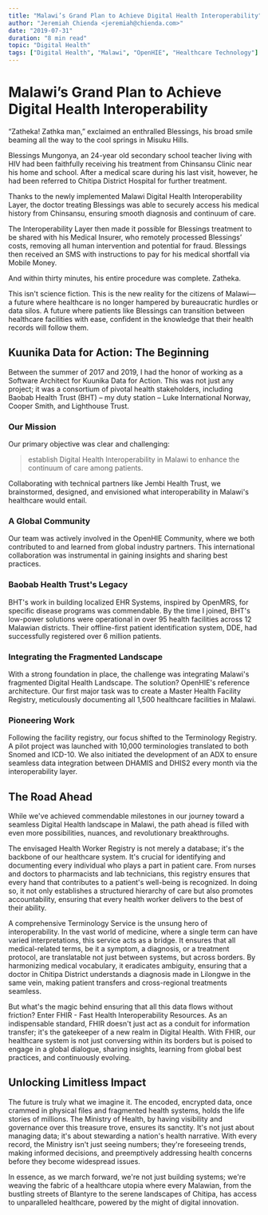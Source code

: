 ```yaml
---
title: "Malawi’s Grand Plan to Achieve Digital Health Interoperability"
author: "Jeremiah Chienda <jeremiah@chienda.com>"
date: "2019-07-31"
duration: "8 min read"
topic: "Digital Health"
tags: ["Digital Health", "Malawi", "OpenHIE", "Healthcare Technology"]
---
```


# Malawi’s Grand Plan to Achieve Digital Health Interoperability

“Zatheka! Zathka man,” exclaimed an enthralled Blessings, his broad smile beaming all the way to the cool springs in Misuku Hills.

Blessings Mungonya, an 24-year old secondary school teacher living with HIV had been faithfully receiving his treatment from Chinsansu Clinic near his home and school. After a medical scare during his last visit, however, he had been referred to Chitipa District Hospital for further treatment.

Thanks to the newly implemented Malawi Digital Health Interoperability Layer, the doctor treating Blessings was able to securely access his medical history from Chinsansu, ensuring smooth diagnosis and continuum of care.

The Interoperability Layer then made it possible for Blessings treatment to be shared with his Medical Insurer, who remotely processed Blessings’ costs, removing all human intervention and potential for fraud. Blessings then received an SMS with instructions to pay for his medical shortfall via Mobile Money.

And within thirty minutes, his entire procedure was complete. Zatheka.

This isn't science fiction. This is the new reality for the citizens of Malawi—a future where healthcare is no longer hampered by bureaucratic hurdles or data silos. A future where patients like Blessings can transition between healthcare facilities with ease, confident in the knowledge that their health records will follow them.

## Kuunika Data for Action: The Beginning

Between the summer of 2017 and 2019, I had the honor of working as a Software Architect for Kuunika Data for Action. This was not just any project; it was a consortium of pivotal health stakeholders, including Baobab Health Trust (BHT) – my duty station – Luke International Norway, Cooper Smith, and Lighthouse Trust.

### Our Mission

Our primary objective was clear and challenging:

> establish Digital Health Interoperability in Malawi to enhance the continuum of care among patients.

Collaborating with technical partners like Jembi Health Trust, we brainstormed, designed, and envisioned what interoperability in Malawi's healthcare would entail.

### A Global Community

Our team was actively involved in the OpenHIE Community, where we both contributed to and learned from global industry partners. This international collaboration was instrumental in gaining insights and sharing best practices.

### Baobab Health Trust's Legacy

BHT's work in building localized EHR Systems, inspired by OpenMRS, for specific disease programs was commendable. By the time I joined, BHT's low-power solutions were operational in over 95 health facilities across 12 Malawian districts. Their offline-first patient identification system, DDE, had successfully registered over 6 million patients.

### Integrating the Fragmented Landscape

With a strong foundation in place, the challenge was integrating Malawi's fragmented Digital Health Landscape. The solution? OpenHIE's reference architecture. Our first major task was to create a Master Health Facility Registry, meticulously documenting all 1,500 healthcare facilities in Malawi.

### Pioneering Work

Following the facility registry, our focus shifted to the Terminology Registry. A pilot project was launched with 10,000 terminologies translated to both Snomed and ICD-10. We also initiated the development of an ADX to ensure seamless data integration between DHAMIS and DHIS2 every month via the interoperability layer.

## The Road Ahead

While we've achieved commendable milestones in our journey toward a seamless Digital Health landscape in Malawi, the path ahead is filled with even more possibilities, nuances, and revolutionary breakthroughs.

The envisaged Health Worker Registry is not merely a database; it's the backbone of our healthcare system. It's crucial for identifying and documenting every individual who plays a part in patient care. From nurses and doctors to pharmacists and lab technicians, this registry ensures that every hand that contributes to a patient's well-being is recognized. In doing so, it not only establishes a structured hierarchy of care but also promotes accountability, ensuring that every health worker delivers to the best of their ability.

A comprehensive Terminology Service is the unsung hero of interoperability. In the vast world of medicine, where a single term can have varied interpretations, this service acts as a bridge. It ensures that all medical-related terms, be it a symptom, a diagnosis, or a treatment protocol, are translatable not just between systems, but across borders. By harmonizing medical vocabulary, it eradicates ambiguity, ensuring that a doctor in Chitipa District understands a diagnosis made in Lilongwe in the same vein, making patient transfers and cross-regional treatments seamless.

But what's the magic behind ensuring that all this data flows without friction? Enter FHIR - Fast Health Interoperability Resources. As an indispensable standard, FHIR doesn't just act as a conduit for information transfer; it's the gatekeeper of a new realm in Digital Health. With FHIR, our healthcare system is not just conversing within its borders but is poised to engage in a global dialogue, sharing insights, learning from global best practices, and continuously evolving.

## Unlocking Limitless Impact

The future is truly what we imagine it.  The encoded, encrypted data, once crammed in physical files and fragmented health systems, holds the life stories of millions. The Ministry of Health, by having visibility and governance over this treasure trove, ensures its sanctity. It's not just about managing data; it's about stewarding a nation's health narrative. With every record, the Ministry isn't just seeing numbers; they're foreseeing trends, making informed decisions, and preemptively addressing health concerns before they become widespread issues.

In essence, as we march forward, we're not just building systems; we're weaving the fabric of a healthcare utopia where every Malawian, from the bustling streets of Blantyre to the serene landscapes of Chitipa, has access to unparalleled healthcare, powered by the might of digital innovation.
